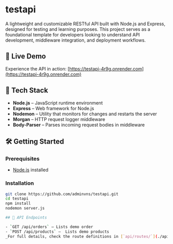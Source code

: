 # testapi

A lightweight and customizable RESTful API built with Node.js and Express, designed for testing and learning purposes. This project serves as a foundational template for developers looking to understand API development, middleware integration, and deployment workflows.

## 🚀 Live Demo

Experience the API in action: [https://testapi-4r9g.onrender.com](https://testapi-4r9g.onrender.com)

## 🧰 Tech Stack

- **Node.js** – JavaScript runtime environment  
- **Express** – Web framework for Node.js  
- **Nodemon** – Utility that monitors for changes and restarts the server  
- **Morgan** – HTTP request logger middleware  
- **Body-Parser** – Parses incoming request bodies in middleware  

## 🛠️ Getting Started

### Prerequisites

- [Node.js](https://nodejs.org/) installed

### Installation

```bash
git clone https://github.com/adminvns/testapi.git
cd testapi
npm install
nodemon server.js

## 🧪 API Endpoints

- `GET /api/orders` – Lists demo order  
- `POST /api/products` –  Lists demo products
_For full details, check the route definitions in [`api/routes/`](./api/routes/)._
